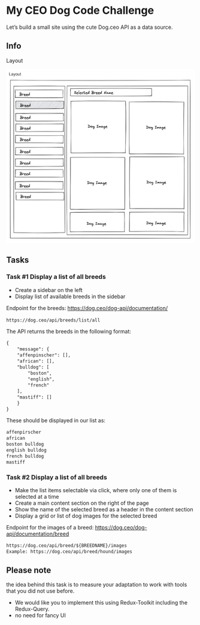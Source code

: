 # My CEO Dog Code Challenge

Let’s build a small site using the cute Dog.ceo API as a data source.

## Info

Layout

![layout](layout.JPG)

## Tasks

### Task #1 Display a list of all breeds
-   Create a sidebar on the left
-   Display list of available breeds in the sidebar

Endpoint for the breeds: https://dog.ceo/dog-api/documentation/

```https://dog.ceo/api/breeds/list/all```

The API returns the breeds in the following format:

```$xslt
{
    "message": {
    "affenpinscher": [],
    "african": [],
    "bulldog": [
        "boston",
        "english",
        "french"
    ],
    "mastiff": []
    }
}
```

These should be displayed in our list as:

```$xslt
affenpirscher
african
boston bulldog
english bulldog
french bulldog
mastiff

```

### Task #2 Display a list of all breeds

-   Make the list items selectable via click, where only one of them is selected at a time
-   Create a main content section on the right of the page
-   Show the name of the selected breed as a header in the content section
-   Display a grid or list of dog images for the selected breed

Endpoint for the images of a breed: https://dog.ceo/dog-api/documentation/breed

```$xslt
https://dog.ceo/api/breed/${BREEDNAME}/images
Example: https://dog.ceo/api/breed/hound/images
```

## Please note
the idea behind this task is to measure your adaptation to work with tools that you did not use before. 
- We would like you to implement this using Redux-Toolkit including the Redux-Query.
- no need for fancy UI
